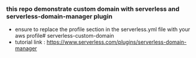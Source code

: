 ### this repo demonstrate custom domain with serverless and serverless-domain-manager plugin

- ensure to replace the profile section in the serverless.yml file with your aws profile# serverless-custom-domain
- tutorial link : https://www.serverless.com/plugins/serverless-domain-manager
